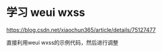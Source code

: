 学习 weui wxss
==============

https://blog.csdn.net/xiaochun365/article/details/75127477

直接利用weui wxss的示例代码，然后进行调整
